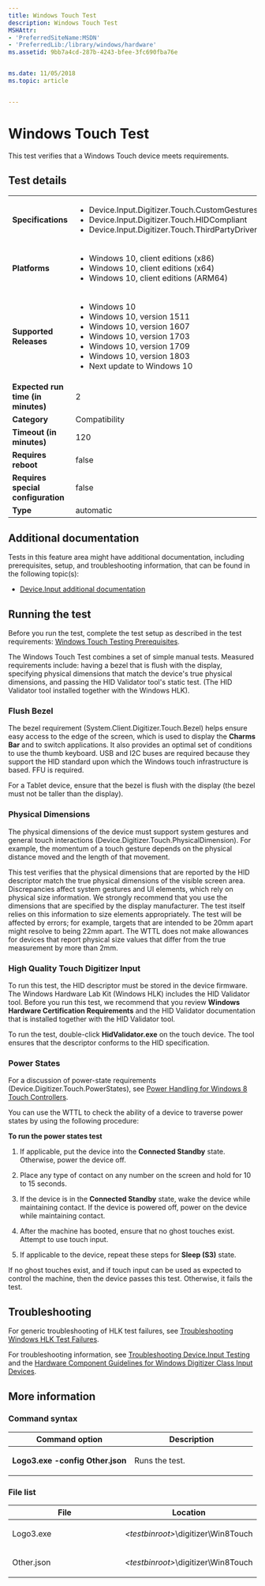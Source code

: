 ```yaml
---
title: Windows Touch Test
description: Windows Touch Test
MSHAttr:
- 'PreferredSiteName:MSDN'
- 'PreferredLib:/library/windows/hardware'
ms.assetid: 9bb7a4cd-287b-4243-bfee-3fc690fba76e


ms.date: 11/05/2018
ms.topic: article


---
```


# <span id="p_hlk_test.9b1ece24-41b5-4acf-be7d-ca88a3dc3c61"></span>Windows Touch Test


This test verifies that a Windows Touch device meets requirements.

## Test details

|||
|---|---|
| **Specifications**  | <ul><li>Device.Input.Digitizer.Touch.CustomGestures</li><li>Device.Input.Digitizer.Touch.HIDCompliant</li><li>Device.Input.Digitizer.Touch.ThirdPartyDrivers</li></ul> |  
| **Platforms**   | <ul><li>Windows 10, client editions (x86)</li><li>Windows 10, client editions (x64)</li><li>Windows 10, client editions (ARM64)</li></ul> |
| **Supported Releases** | <ul><li>Windows 10</li><li>Windows 10, version 1511</li><li>Windows 10, version 1607</li><li>Windows 10, version 1703</li><li>Windows 10, version 1709</li><li>Windows 10, version 1803</li><li>Next update to Windows 10</li></ul> |
|**Expected run time (in minutes)**| 2 |
|**Category**| Compatibility |
|**Timeout (in minutes)**| 120 |
|**Requires reboot**| false |
|**Requires special configuration**| false |
|**Type**| automatic |



## <span id="Additional_documentation"></span><span id="additional_documentation"></span><span id="ADDITIONAL_DOCUMENTATION"></span>Additional documentation


Tests in this feature area might have additional documentation, including prerequisites, setup, and troubleshooting information, that can be found in the following topic(s):

-   [Device.Input additional documentation](device-input-additional-documentation.md)

## <span id="Running_the_test"></span><span id="running_the_test"></span><span id="RUNNING_THE_TEST"></span>Running the test


Before you run the test, complete the test setup as described in the test requirements: [Windows Touch Testing Prerequisites](windows-touch-testing-prerequisites.md).

The Windows Touch Test combines a set of simple manual tests. Measured requirements include: having a bezel that is flush with the display, specifying physical dimensions that match the device's true physical dimensions, and passing the HID Validator tool's static test. (The HID Validator tool installed together with the Windows HLK).

### <span id="Flush_Bezel"></span><span id="flush_bezel"></span><span id="FLUSH_BEZEL"></span>Flush Bezel

The bezel requirement (System.Client.Digitizer.Touch.Bezel) helps ensure easy access to the edge of the screen, which is used to display the **Charms Bar** and to switch applications. It also provides an optimal set of conditions to use the thumb keyboard. USB and I2C buses are required because they support the HID standard upon which the Windows touch infrastructure is based. FFU is required.

For a Tablet device, ensure that the bezel is flush with the display (the bezel must not be taller than the display).

### <span id="Physical_Dimensions"></span><span id="physical_dimensions"></span><span id="PHYSICAL_DIMENSIONS"></span>Physical Dimensions

The physical dimensions of the device must support system gestures and general touch interactions (Device.Digitizer.Touch.PhysicalDimension). For example, the momentum of a touch gesture depends on the physical distance moved and the length of that movement.

This test verifies that the physical dimensions that are reported by the HID descriptor match the true physical dimensions of the visible screen area. Discrepancies affect system gestures and UI elements, which rely on physical size information. We strongly recommend that you use the dimensions that are specified by the display manufacturer. The test itself relies on this information to size elements appropriately. The test will be affected by errors; for example, targets that are intended to be 20mm apart might resolve to being 22mm apart. The WTTL does not make allowances for devices that report physical size values that differ from the true measurement by more than 2mm.

### <span id="High_Quality_Touch_Digitizer_Input"></span><span id="high_quality_touch_digitizer_input"></span><span id="HIGH_QUALITY_TOUCH_DIGITIZER_INPUT"></span>High Quality Touch Digitizer Input

To run this test, the HID descriptor must be stored in the device firmware. The Windows Hardware Lab Kit (Windows HLK) includes the HID Validator tool. Before you run this test, we recommend that you review **Windows Hardware Certification Requirements** and the HID Validator documentation that is installed together with the HID Validator tool.

To run the test, double-click **HidValidator.exe** on the touch device. The tool ensures that the descriptor conforms to the HID specification.

### <span id="Power_States"></span><span id="power_states"></span><span id="POWER_STATES"></span>Power States

For a discussion of power-state requirements (Device.Digitizer.Touch.PowerStates), see [Power Handling for Windows 8 Touch Controllers](http://go.microsoft.com/fwlink/?LinkID=287026).

You can use the WTTL to check the ability of a device to traverse power states by using the following procedure:

**To run the power states test**

1.  If applicable, put the device into the **Connected Standby** state. Otherwise, power the device off.

2.  Place any type of contact on any number on the screen and hold for 10 to 15 seconds.

3.  If the device is in the **Connected Standby** state, wake the device while maintaining contact. If the device is powered off, power on the device while maintaining contact.

4.  After the machine has booted, ensure that no ghost touches exist. Attempt to use touch input.

5.  If applicable to the device, repeat these steps for **Sleep (S3)** state.

If no ghost touches exist, and if touch input can be used as expected to control the machine, then the device passes this test. Otherwise, it fails the test.

## <span id="Troubleshooting"></span><span id="troubleshooting"></span><span id="TROUBLESHOOTING"></span>Troubleshooting


For generic troubleshooting of HLK test failures, see [Troubleshooting Windows HLK Test Failures](../user/troubleshooting-windows-hlk-test-failures.md).

For troubleshooting information, see [Troubleshooting Device.Input Testing](troubleshooting-deviceinput-testing.md) and the [Hardware Component Guidelines for Windows Digitizer Class Input Devices](https://docs.microsoft.com/en-us/windows-hardware/design/component-guidelines/windows-digitizer-class-input-devices).

## <span id="More_information"></span><span id="more_information"></span><span id="MORE_INFORMATION"></span>More information


### <span id="Command_syntax"></span><span id="command_syntax"></span><span id="COMMAND_SYNTAX"></span>Command syntax

<table>
<colgroup>
<col width="50%" />
<col width="50%" />
</colgroup>
<thead>
<tr class="header">
<th>Command option</th>
<th>Description</th>
</tr>
</thead>
<tbody>
<tr class="odd">
<td><p><strong>Logo3.exe -config Other.json</strong></p></td>
<td><p>Runs the test.</p></td>
</tr>
</tbody>
</table>



### <span id="File_list"></span><span id="file_list"></span><span id="FILE_LIST"></span>File list

<table>
<colgroup>
<col width="50%" />
<col width="50%" />
</colgroup>
<thead>
<tr class="header">
<th>File</th>
<th>Location</th>
</tr>
</thead>
<tbody>
<tr class="odd">
<td><p>Logo3.exe</p></td>
<td><p><em>&lt;testbinroot&gt;</em>\digitizer\Win8Touch</p></td>
</tr>
<tr class="even">
<td><p>Other.json</p></td>
<td><p><em>&lt;testbinroot&gt;</em>\digitizer\Win8Touch</p></td>
</tr>
</tbody>
</table>













